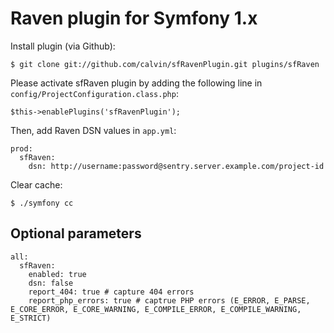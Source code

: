 Raven plugin for Symfony 1.x
============================

Install plugin (via Github):

    $ git clone git://github.com/calvin/sfRavenPlugin.git plugins/sfRaven

Please activate sfRaven plugin by adding the following line in `config/ProjectConfiguration.class.php`:

    $this->enablePlugins('sfRavenPlugin');

Then, add Raven DSN values in `app.yml`:

    prod:
      sfRaven:
        dsn: http://username:password@sentry.server.example.com/project-id

Clear cache:

    $ ./symfony cc

Optional parameters
-------------------

    all:
      sfRaven:
        enabled: true
        dsn: false
        report_404: true # capture 404 errors
        report_php_errors: true # captrue PHP errors (E_ERROR, E_PARSE, E_CORE_ERROR, E_CORE_WARNING, E_COMPILE_ERROR, E_COMPILE_WARNING, E_STRICT)
